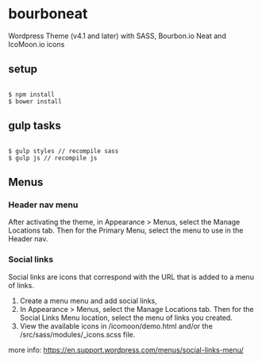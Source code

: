 # bourboneat
Wordpress Theme (v4.1 and later) with SASS, Bourbon.io Neat and IcoMoon.io icons

## setup
<pre><code>
$ npm install
$ bower install
</code></pre>

gulp tasks
---------
<pre><code>
$ gulp styles // recompile sass
$ gulp js // recompile js
</code></pre>

## Menus

### Header nav menu

After activating the theme, in Appearance > Menus, select the Manage Locations tab. Then for the Primary Menu, select the menu to use in the Header nav.


### Social links

Social links are icons that correspond with the URL that is added to a menu of links.
1.  Create a menu menu and add social links,  
2.  In Appearance > Menus, select the Manage Locations tab. Then for the Social Links Menu location, select the menu of links you created.
3.  View the available icons in /icomoon/demo.html and/or the /src/sass/modules/_icons.scss file.

more info:  https://en.support.wordpress.com/menus/social-links-menu/
